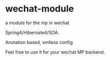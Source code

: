 # wechat-module
a module for the mp in wechat

Spring4/Hibernate4/SOA.

Anotation based, xmlless config

Feel free to use it for your wechat MP backend.
